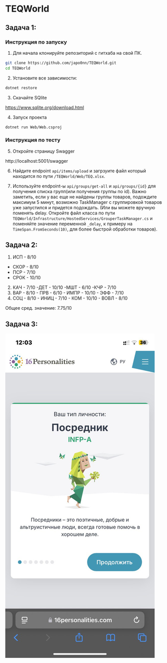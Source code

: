# TEQWorld
## Задача 1:
### Инструкция по запуску

1. Для начала клонируйте репозиторий с гитхаба на свой ПК.
```bash
git clone https://github.com/japo0nn/TEQWorld.git
cd TEQWorld
```

2. Установите все зависимости:
```bash
dotnet restore
```

3. Скачайте SQlite

https://www.sqlite.org/download.html

4. Запуск проекта
```bash
dotnet run Web/Web.csproj
```

### Инструкция по тесту

5. Откройте страницу Swagger

http://localhost:5001/swagger

6. Найдите endpoint `api/items/upload` и загрзуите файл который находится по пути `/TEQWorld/Web/TEQ.xlsx`.

7. Используйте endpoint-ы `api/groups/get-all` и `api/groups/{id}` для получения списка групп(или получения группы по id). Важно заметить, если у вас еще не найдены группы товаров, подождите максимум 5 минут, возможно TaskManager с группировкой товаров уже запустился и придется подождать. (Или вы можете вручную поменять delay. Откройте файл класса по пути `TEQWorld/Infrastructure/HostedServices/GrouperTaskManager.cs` и поменяйте значение переменной `_delay`, к примеру на `TimeSpan.FromSeconds(10)`, для более быстрой обработки товаров).


## Задача 2: 
1. ИСП - 8/10
  - СКОР - 8/10
  - ПСР - 7/10
  - СРОК - 10/10
  2. КАЧ - 7/10
    -ДЕТ - 10/10
    -МШТ - 6/10
    -КЧР - 7/10
  4. ВАР - 8/10
    - ПРВ - 6/10
    - ИМПР - 10/10
    - ЭФФ - 7/10
  5. СОЦ - 8/10
    - ИНИЦ - 7/10
    - КОМ - 10/10
    - ВОВЛ - 8/10

Общее сред. значение: 7.75/10

## Задача 3:

![Результат 16personalities](images/16p.jpg)
